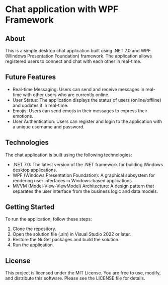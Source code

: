 # Chat application with WPF Framework

## About

This is a simple desktop chat application built using .NET 7.0 and WPF (Windows Presentation Foundation) framework. The application allows registered users to connect and chat with each other in real-time.

## Future Features

- Real-time Messaging: Users can send and receive messages in real-time with other users who are currently online.
- User Status: The application displays the status of users (online/offline) and updates it in real-time.
- Emojis: Users can send emojis in their messages to express their emotions.
- User Authentication: Users can register and login to the application with a unique username and password.

## Technologies

The chat application is built using the following technologies:
- .NET 7.0: The latest version of the .NET framework for building Windows desktop applications.
- WPF (Windows Presentation Foundation): A graphical subsystem for rendering user interfaces in Windows-based applications.
- MVVM (Model-View-ViewModel) Architecture: A design pattern that separates the user interface from the business logic and data models.

## Getting Started

To run the application, follow these steps:
1. Clone the repository.
2. Open the solution file (.sln) in Visual Studio 2022 or later.
3. Restore the NuGet packages and build the solution.
4. Run the application.

## License

This project is licensed under the MIT License. You are free to use, modify, and distribute this software. 
Please see the LICENSE file for details.
